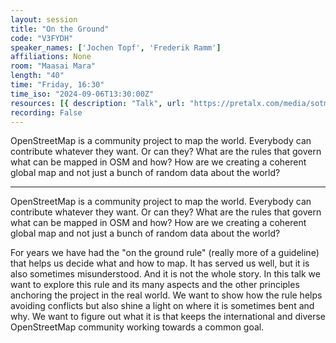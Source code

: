 ```yaml
---
layout: session
title: "On the Ground"
code: "V3FYDH"
speaker_names: ['Jochen Topf', 'Frederik Ramm']
affiliations: None
room: "Maasai Mara"
length: "40"
time: "Friday, 16:30"
time_iso: "2024-09-06T13:30:00Z"
resources: [{ description: "Talk", url: "https://pretalx.com/media/sotm2024/submissions/V3FYDH/resources/talk-on-the-ground_h8K7swE.pdf" }]
recording: False
---
```


OpenStreetMap is a community project to map the world. Everybody can contribute whatever they want. Or can they? What are the rules that govern what can be mapped in OSM and how? How are we creating a coherent global map and not just a bunch of random data about the world?

<hr>

OpenStreetMap is a community project to map the world. Everybody can contribute whatever they want. Or can they? What are the rules that govern what can be mapped in OSM and how? How are we creating a coherent global map and not just a bunch of random data about the world?

For years we have had the &#34;on the ground rule&#34; (really more of a guideline) that helps us decide what and how to map. It has served us well, but it is also sometimes misunderstood. And it is not the whole story. In this talk we want to explore this rule and its many aspects and the other principles anchoring the project in the real world. We want to show how the rule helps avoiding conflicts but also shine a light on where it is sometimes bent and why. We want to figure out what it is that keeps the international and diverse OpenStreetMap community working towards a common goal.

